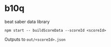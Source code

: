 # b10q
beat saber data library

`npm start -- buildScoreData --scoreId <scoreId>`

Outputs to `out/<scoreId>.json`

